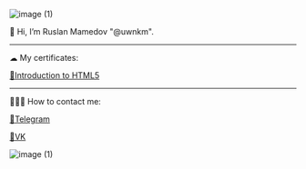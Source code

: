 ![image (1)](https://user-images.githubusercontent.com/102065202/161145024-79b9056b-d683-42e7-adc6-d421eba2c736.jpg)


 👋 Hi, I’m Ruslan Mamedov "@uwnkm".
 
---

☁ My certificates: <p><a href="https://coursera.org/share/641266f14fe2f0ea3710282483673a0c">🔖Introduction to HTML5</a></p> </p>

---

👨🏻‍💻 How to contact me: <p><a href="https://t.me/uwnkm">💬Telegram</a></p> <p><a href="https://vk.com/uwnkm">💬VK</a></p>
    
![image (1)](https://user-images.githubusercontent.com/102065202/161145024-79b9056b-d683-42e7-adc6-d421eba2c736.jpg)

